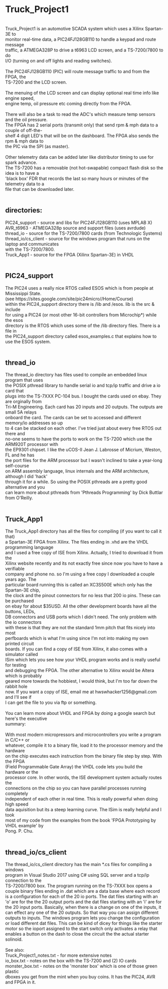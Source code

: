 <h1>Truck_Project1</h1>
<br />
Truck_Project1 is an automotive SCADA system which uses a Xilinx Spartan-3E to <br />
monitor real-time data, a PIC24FJ128GB110 to handle a keypad and route message<br />
traffic, a ATMEGA328P to drive a t6963 LCD screen, and a TS-7200/7800 to do<br />
I/O (turning on and off lights and reading switches).<br />
<br />
The PIC24FJ128GB110 (PIC) will route message traffic to and from the FPGA, the <br />
TS-7200 and the LCD screen.<br />
<br />
The menuing of the LCD screen and can display optional real time info like engine speed,<br />
engine temp, oil pressure etc coming directly from the FPGA.<br />
<br />
There will also be a task to read the ADC's which measure temp sensors and the oil pressure.<br />
The FPGA has 2 serial ports (transmit only) that send rpm & mph data to a couple of off-the-<br />
shelf 4 digit LED's that will be on the dashboard. The FPGA also sends the rpm & mph data to<br />
the PIC via the SPI (as master).<br />
<br />
Other telemetry data can be added later like distributor timing to use for spark advance.<br />
The TS-7200 has a removable (not hot-swapable) compact flash disk so the idea is to have a <br />
'black box' FDR that records the last so many hours or minutes of the telemetry data to a<br />
file that can be downloaded later.<br />
<br />
<h2>directories:</h2>
PIC24_support - source and libs for PIC24FJ128GB110 (uses MPLAB X)<br />
AVR_t6963 - ATMEGA328p source and support files (uses avrdude)<br />
thread_io - source for the TS-7200/7800 cards (from Technologic Systems)<br />
thread_io/cs_client - source for the windows program that runs on the laptop and communicates<br />
						with the TS-7200/7800.<br />
Truck_App1 - source for the FPGA (Xilinx Spartan-3E) in VHDL<br />
<br />
<h2>PIC24_support</h2>
The PIC24 uses a really nice RTOS called ESOS which is from people at Mississippi State.<br />
(see https://sites.google.com/site/pic24micro//Home/Course)<br />
within the PIC24_support directory there is /lib and /esos. lib is the src & include<br />
for using a PIC24 (or most other 16-bit controllers from Microchip*) while the esos<br />
directory is the RTOS which uses some of the /lib directory files. There is a file in<br />
the PIC24_support directory called esos_examples.c that explains how to use the ESOS system.<br />
<br />
<h2>thread_io</h2>
The thread_io directory has files used to compile an embedded linux program that uses<br />
the POSIX pthread library to handle serial io and tcp/ip traffic and drive a io card that<br />
plugs into the TS-7XXX PC-104 bus. I bought the cards used on ebay. They are orginally from<br />
Tri-M Engineering. Each card has 20 inputs and 20 outputs. The outputs are small 5A relays<br />
onboard the card. The cards can be set to accessed and different memory/io addresses so up<br />
to 4 can be stacked on each other. I've tried just about every free RTOS out there and<br />
no-one seems to have the ports to work on the TS-7200 which use the ARM920T processor with<br />
the EP9301 chipset. I like the uCOS-II Jean J. Labrosse of Micrium, Weston, FL and he has<br />
the port files for the ARM processor but I wasn't inclined to take a year-long self-course<br />
on ARM assembly language, linux internals and the ARM architecture, although I did 'hack'<br />
through it for a while. So using the POSIX pthreads are a pretty good alternative and you<br />
can learn more about pthreads from 'Pthreads Programming' by Dick Buttlar from O'Reilly.<br />
<br />
<h2>Truck_App1</h2>
The Truck_App1 directory has all the files for compiling (if you want to call it that)<br />
a Spartan-3E FPGA from Xilinx. The files ending in .vhd are the VHDL programming language<br />
and I used a free copy of ISE from Xilinx. Actually, I tried to download it from the <br />
Xilinx website recently and its not exactly free since now you have to have a verifiable<br />
company and phone no. so I'm using a free copy I downloaded a couple years ago. The<br />
particular board running this is called an XC3S500E which only has the Spartan-3E chip,<br />
the clock and the pinout connectors for no less that 200 io pins. These can be purchased<br />
on ebay for about $35USD. All the other development boards have all the buttons, LEDs,<br />
DB connectors and USB ports which I didn't need. The only problem with the io connectors<br />
with these is that they are not the standard 1mm pitch that fits nicely into most<br />
perfboards which is what I'm using since I'm not into making my own printed circuit<br />
boards. If you can find a copy of ISE from Xilinx, it also comes with a simulator called<br />
ISim which lets you see how your VHDL program works and is really useful for testing<br />
and debugging the FPGA. The other alternative to Xilinx would be Altera which is probably<br />
geared more towards the hobbiest, I would think, but I'm too far down the rabbit hole<br />
now. If you want a copy of ISE, email me at hwswhacker1256@gmail.com and I'll see if<br />
I can get the file to you via ftp or something.<br />
<br />
You can learn more about VHDL and FPGA by doing a google search but here's the executive<br />
summary: <br />
<br />
With most modern micropressors and microcontrollers you write a program in C/C++ or<br />
whatever, compile it to a binary file, load it to the processor memory and the hardware<br />
on the chip executes each instruction from the binary file step by step. With the FPGA<br />
(Field Programmable Gate Array) the VHDL code lets you build the hardware or the<br />
processor core. In other words, the ISE development system actually routes the <br />
connections on the chip so you can have parallel processes running completely<br />
independent of each other in real time. This is really powerful when doing high speed<br />
data aquisition but its a steep learning curve. The ISim is really helpful and I took<br />
most of my code from the examples from the book 'FPGA Prototyping by VHDL example' by<br />
Pong. P. Chu. <br />
<br />
<h2>thread_io/cs_client</h2>
The thread_io/cs_client directory has the main *.cs files for compiling a windows<br />
program in Visual Studio 2017 using C# using SQL server and a tcp/ip connection to the<br />
TS-7200/7800 box. The program running on the TS-7XXX box opens a couple binary files ending 
in .dat which are a data base where each record is a configuration for each of the 20 io ports.
The dat files starting with an 'o' are for the the 20 output ports and the dat files starting 
with an 'i' are for the 20 input ports. Basically, when there is a change on one of the inputs,
it can effect any one of the 20 outputs. So that way you can assign different outputs to
inputs. The windows program lets you change the configuration or load different dat files.
This can be kind of dicey for things like the starter motor so the ioport assigned
to the start switch only activates a relay that enables a button on the dash to close
the circuit the the actual starter solinoid. <br />
<br />
See also:<br />
Truck_Project1_notes.txt - for more extensive notes<br />
io_box.txt - notes on the box with the TS-7200 and (2) IO cards<br />
monster_box.txt - notes on the 'monster box' which is one of those green plastic<br />
dboxes you get from the mint when you buy coins. It has the PIC24, AVR and FPGA in it.<br />



